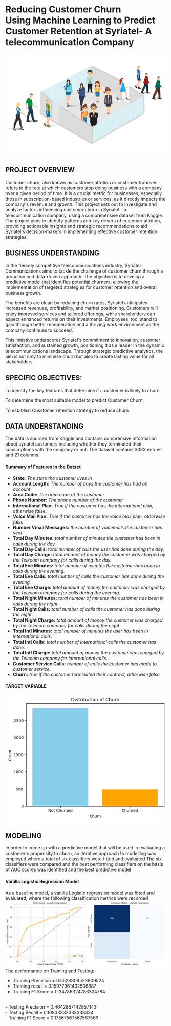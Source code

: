 # Reducing Customer Churn <br> Using Machine Learning to Predict Customer Retention at Syriatel- A telecommunication Company

![Churn](churn.png)
## PROJECT OVERVIEW
Customer churn, also known as customer attrition or customer turnover, refers to the rate at which customers stop doing business with a company over a given period of time. It is a crucial metric for businesses, especially those in subscription-based industries or services, as it directly impacts the company's revenue and growth.
This project sets out to Investigate and analyze factors influencing customer churn in Syriatel - a telecommunication company, using a comprehensive dataset from Kaggle. The project aims to identify patterns and key drivers of customer attrition, providing actionable insights and strategic recommendations to aid Syriatel's decision-makers in implementing effective customer retention strategies.

## BUSINESS UNDERSTANDING
In the fiercely competitive telecommunications industry, Syriatel Communications aims to tackle the challenge of customer churn through a proactive and data-driven approach. The objective is to develop a predictive model that identifies potential churners, allowing the implementation of targeted strategies for customer retention and overall business growth.

The benefits are clear: by reducing churn rates, Syriatel anticipates increased revenues, profitability, and market positioning. Customers will enjoy improved services and tailored offerings, while shareholders can expect enhanced returns on their investments. Employees, too, stand to gain through better remuneration and a thriving work environment as the company continues to succeed.

This initiative underscores Syriatel's commitment to innovation, customer satisfaction, and sustained growth, positioning it as a leader in the dynamic telecommunications landscape. Through strategic predictive analytics, the aim is not only to minimize churn but also to create lasting value for all stakeholders.

## SPECIFIC OBJECTIVES:
To identify the key features that determine if a customer is likely to churn.

To determine the most suitable model to predict Customer Churn.

To establish Cusstomer retention strategy to reduce churn


## DATA UNDERSTANDING
The data is sourced from Kaggle and contains comprensive information about syriatel customers including whether they terminated their subscriptions with the company or not. 
The dataset contains 3333 entries and 21 columns. 

#### Summary of Features in the Datset

- **State**: *The state the customer lives in*
- **Account Length:** *The number of days the customer has had an account.*
- **Area Code:** *The area code of the customer*
- **Phone Number:** *The phone number of the customer*
- **International Plan:** *True if the customer has the international plan, otherwise false.*
- **Voice Mail Plan:** *True if the customer has the voice mail plan, otherwise false.*
- **Number Vmail Messages:** *the number of voicemails the customer has sent.*
- **Total Day Minutes:** *total number of minutes the customer has been in calls during the day.*
- **Total Day Calls:** *total number of calls the user has done during the day.*
- **Total Day Charge:** *total amount of money the customer was charged by the Telecom company for calls during the day.*
- **Total Eve Minutes:** *total number of minutes the customer has been in calls during the evening.*
- **Total Eve Calls:** *total number of calls the customer has done during the evening.*
- **Total Eve Charge:** *total amount of money the customer was charged by the Telecom company for calls during the evening.*
- **Total Night Minutes:** *total number of minutes the customer has been in calls during the night.*
- **Total Night Calls:** *total number of calls the customer has done during the night.*
- **Total Night Charge:** *total amount of money the customer was charged by the Telecom company for calls during the night.*
- **Total Intl Minutes:** *total number of minutes the user has been in international calls.*
- **Total Intl Calls:** *total number of international calls the customer has done.*
- **Total Intl Charge:** *total amount of money the customer was charged by the Telecom company for international calls.*
- **Customer Service Calls:** *number of calls the customer has made to customer service.*
- **Churn:** *true if the customer terminated their contract, otherwise false*

#### TARGET VARIABLE
![Target](TARGET.png)

## MODELING
In order to come up with a predictive model that will be used in evaluating a customer's propensity to churn, an iterative approach to modelling was employed where a total of six classifiers were fitted and evaluated
The six classifiers were compared and the best performing classifiers on the basis of AUC scores was identified and the best predictive model
#### Vanilla Logistic Regression Model
As a baseline model, a vanilla Logistic regression model was fitted and evaluated, where the following classification metrics were recorded
![Logistic_ROC](Rogreg_roc.png)
The performance on Training and Testing:-<br>
- Training Precision = 0.5523809523809524
- Training recall = 0.15977961432506887
- Training F1 Score = 0.24786324786324784
<br> 
- Testing Precision = 0.4642857142857143<br>
- Testing Recall =  0.10833333333333334<br>
- Training F1 Score = 0.17567567567567569 <br>

